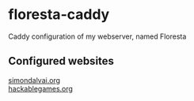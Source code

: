 # floresta-caddy
Caddy configuration of my webserver, named Floresta

## Configured websites
[simondalvai.org](https://simondalvai.org)  
[hackablegames.org](https://hackablegames.org)  
